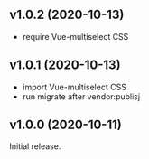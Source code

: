 ## v1.0.2 (2020-10-13)
- require Vue-multiselect CSS

## v1.0.1 (2020-10-13)
- import Vue-multiselect CSS
- run migrate after vendor:publisj

## v1.0.0 (2020-10-11)
Initial release.